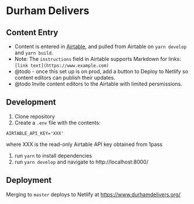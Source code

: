 # Durham Delivers

## Content Entry

- Content is entered in [Airtable](https://airtable.com/tblcgDnYltEUNJSd0/viwM06wECbc1hpHWP?blocks=hide), and pulled from Airtable on `yarn develop` and `yarn build`.
- Note: The `instructions` field in Airtable supports Markdown for links: `[link text](https://www.example.com)`
- @todo - once this set up is on prod, add a button to Deploy to Netlify so content editors can publish their updates.
- @todo Invite content editors to the Airtable with limited persmissions.

## Development

1. Clone repository
1. Create a `.env` file with the contents:

```
AIRTABLE_API_KEY='XXX'
```

where XXX is the read-only Airtable API key obtained from 1pass

1. run `yarn` to install dependencies
1. run `yarn develop` and navigate to http://localhost:8000/

## Deployment

Merging to `master` deploys to Netlify at https://www.durhamdelivers.org/
